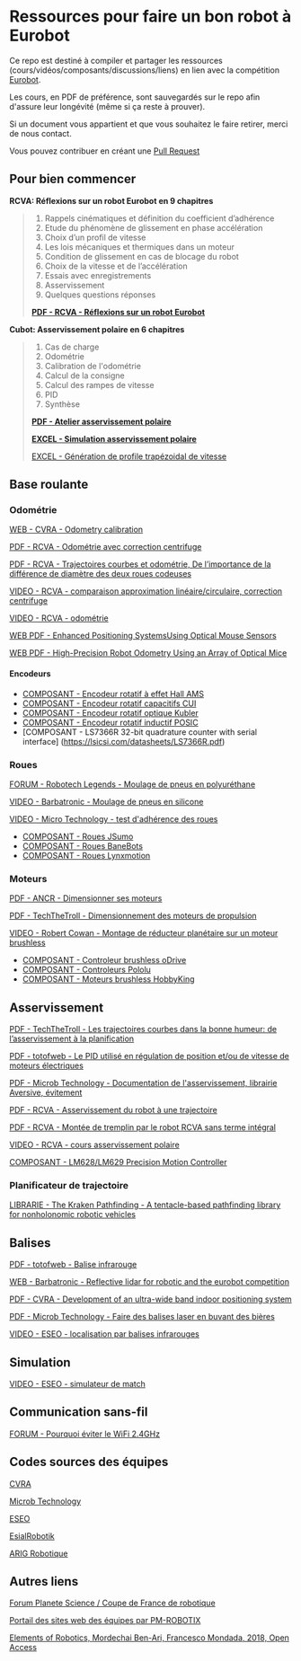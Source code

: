# Ressources pour faire un bon robot à Eurobot

Ce repo est destiné à compiler et partager les ressources (cours/vidéos/composants/discussions/liens) en lien avec la compétition [Eurobot](https://www.eurobot.org/).

Les cours, en PDF de préférence, sont sauvegardés sur le repo afin d'assure leur longévité (même si ça reste à prouver).

Si un document vous appartient et que vous souhaitez le faire retirer, merci de nous contact.

Vous pouvez contribuer en créant une [Pull Request](https://github.com/VRAC-team/ressources/pulls)

## Pour bien commencer

**RCVA: Réflexions sur un robot Eurobot en 9 chapitres**

> 1. Rappels cinématiques et définition du coefficient d’adhérence
> 2. Etude du phénomène de glissement en phase accélération
> 3. Choix d’un profil de vitesse
> 4. Les lois mécaniques et thermiques dans un moteur
> 5. Condition de glissement en cas de blocage du robot
> 6. Choix de la vitesse et de l’accélération
> 7. Essais avec enregistrements
> 8. Asservissement
> 9. Quelques questions réponses
> 
> [**PDF - RCVA - Réflexions sur un robot Eurobot**](dossier/RCVA-Réflexions_sur_un_robot_Eurobot.pdf)

**Cubot: Asservissement polaire en 6 chapitres**

> 1. Cas de charge
> 2. Odométrie
> 3. Calibration de l'odométrie
> 4. Calcul de la consigne
> 5. Calcul des rampes de vitesse
> 6. PID
> 7. Synthèse
> 
> [**PDF - Atelier asservissement polaire**](asservissement/Cubot-atelier_asservissement.pdf)
> 
> [**EXCEL - Simulation asservissement polaire**](asservissement/Cubot-asservissement.xlsx)
> 
> [EXCEL - Génération de profile trapézoidal de vitesse](asservissement/Cubot-profil_de_vitesse.xlsx)

## Base roulante

### Odométrie

[WEB - CVRA - Odometry calibration](https://cvra.ch/robot-software/howto/calibrate-odometry/)

[PDF - RCVA - Odométrie avec correction centrifuge](odometrie/RCVA-odometrie.pdf)

[PDF - RCVA - Trajectoires courbes et odométrie, De l’importance de la différence de diamètre des deux roues
codeuses](odometrie/RCVA-Conseils_theoriques_pour_Eurobot.pdf)

[VIDEO - RCVA - comparaison approximation linéaire/circulaire, correction centrifuge](https://www.youtube.com/watch?v=KQzfMAJyvB0)

[VIDEO - RCVA - odométrie](https://www.youtube.com/watch?v=557l7JOs35E)

[WEB PDF - Enhanced Positioning SystemsUsing Optical Mouse Sensors](https://www.researchgate.net/publication/272238238_Enhanced_Positioning_Systems_Using_Optical_Mouse_Sensors)

[WEB PDF - High-Precision Robot Odometry Using an Array of Optical Mice](https://pdfs.semanticscholar.org/37ca/1fc2dcc4c0cf860fc0b00542fc7cb59c579f.pdf)

#### Encodeurs

* [COMPOSANT - Encodeur rotatif à effet Hall AMS](https://ams.com/angle-position-on-axis)
* [COMPOSANT - Encodeur rotatif capacitifs CUI](https://www.cuidevices.com/catalog/motion/rotary-encoders/incremental/modular)
* [COMPOSANT - Encodeur rotatif optique Kubler](https://www.kuebler.com/fr/produits/mesure/codeurs/product-finder)
* [COMPOSANT - Encodeur rotatif inductif POSIC](https://www.posic.com/EN/products/rotary-encoders.html)
* [COMPOSANT - LS7366R 32-bit quadrature counter with serial interface] (https://lsicsi.com/datasheets/LS7366R.pdf)

### Roues

[FORUM - Robotech Legends - Moulage de pneus en polyuréthane](https://www.planete-sciences.org/forums/viewtopic.php?t=18632)

[VIDEO - Barbatronic - Moulage de pneus en silicone](https://www.youtube.com/watch?v=EGPVa1ZnXe8)

[VIDEO - Micro Technology - test d'adhérence des roues](https://www.youtube.com/watch?v=cPfP7zyS0kU)

* [COMPOSANT - Roues JSumo](https://www.jsumo.com/wheels)
* [COMPOSANT - Roues BaneBots](http://www.banebots.com/category/T40P.html)
* [COMPOSANT - Roues Lynxmotion](https://www.robotshop.com/eu/fr/lynxmotion-roues.html)

### Moteurs

[PDF - ANCR - Dimensionner ses moteurs](moteurs/ANCR-Dimensionner_ses_moteurs.pdf)

[PDF - TechTheTroll - Dimensionnement des moteurs de propulsion](moteurs/TechTheTroll-Dimensionnement_des_moteurs_de_propulsion.pdf)

[VIDEO - Robert Cowan - Montage de réducteur planétaire sur un moteur brushless](https://www.youtube.com/watch?v=TfYZbjtgO0k)

* [COMPOSANT - Controleur brushless oDrive](https://odriverobotics.com/)
* [COMPOSANT - Controleurs Pololu](https://www.pololu.com/category/9/motion-control-modules)
* [COMPOSANT - Moteurs brushless HobbyKing](https://hobbyking.com/fr_fr/power-systems/electric-motors/brushless-motors.html)

## Asservissement

[PDF - TechTheTroll - Les trajectoires courbes dans la bonne humeur: de l’asservissement à la planification](asservissement/TechTheTroll-trajectoire_courbe.pdf)

[PDF - totofweb - Le PID utilisé en régulation de position et/ou de vitesse de moteurs électriques](asservissement/totofweb-PID_régulation_de_position_vitesse.pdf)

[PDF - Microb Technology - Documentation de l'asservissement, librairie Aversive, évitement](asservissement/MicrobTechnology-wiki_asservissement_lib_aversive.pdf)

[PDF - RCVA - Asservissement du robot à une trajectoire](asservissement/RCVA-asservissement.pdf)

[PDF - RCVA - Montée de tremplin par le robot RCVA sans terme intégral](asservissement/RCVA-Montee_de_tremplin_sans_terme_integral.pdf)

[VIDEO - RCVA - cours asservissement polaire](https://www.youtube.com/watch?v=JYZ_2y8k1Os)

[COMPOSANT - LM628/LM629 Precision Motion Controller](http://www.ti.com/lit/ds/symlink/lm629.pdf)

### Planificateur de trajectoire

[LIBRARIE - The Kraken Pathfinding - A tentacle-based pathfinding library for nonholonomic robotic vehicles](https://github.com/kraken-robotics/The-Kraken-Pathfinding)

## Balises

[PDF - totofweb - Balise infrarouge](balise/totofweb-balises_IR.pdf)

[WEB - Barbatronic - Reflective lidar for robotic and the eurobot competition](http://fabacademy.org/2019/labs/lamachinerie/students/adrien-bracq/projects/final-project/)

[PDF - CVRA - Development of an ultra-wide band indoor positioning system](https://github.com/cvra/robot-software/blob/1d208d0d5882d5526eef758eae61f5626291a016/uwb-beacon-firmware/doc/report.pdf)

[PDF - Microb Technology - Faire des balises laser en buvant des bières](balise/MicrobTechnology-Faire_des_balises_laser_en_buvant_des_bieres.pdf)

[VIDEO - ESEO - localisation par balises infrarouges](https://www.youtube.com/watch?v=bGoXEwQ0UQs)

## Simulation

[VIDEO - ESEO - simulateur de match](https://www.youtube.com/watch?v=fo-87AF2Fr4)

## Communication sans-fil

[FORUM - Pourquoi éviter le WiFi 2.4GHz](https://www.planete-sciences.org/forums/viewtopic.php?f=97&t=16969)



## Codes sources des équipes

[CVRA](https://github.com/cvra)

[Microb Technology](https://github.com/onitake/aversive)

[ESEO](https://github.com/ClubRobotEseo)

[EsialRobotik](https://github.com/EsialRobotik)

[ARIG Robotique](https://github.com/ARIG-Robotique)

## Autres liens

[Forum Planete Science / Coupe de France de robotique](https://www.planete-sciences.org/forums/)

[Portail des sites web des équipes par PM-ROBOTIX](https://www.pm-robotix.eu/sites-de-la-coupe-et-des-equipes/)

[Elements of Robotics, Mordechai Ben-Ari, Francesco Mondada, 2018, Open Access](https://www.springer.com/gp/book/9783319625324)